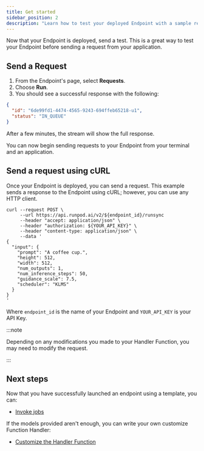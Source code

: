 ```yaml
---
title: Get started
sidebar_position: 2
description: "Learn how to test your deployed Endpoint with a sample request, view the response, and send requests using cURL or an HTTP client, then customize your Handler Function for more control over your API."
---
```


Now that your Endpoint is deployed, send a test.
This is a great way to test your Endpoint before sending a request from your application.

## Send a Request

1. From the Endpoint's page, select **Requests**.
2. Choose **Run**.
3. You should see a successful response with the following:

```json
{
  "id": "6de99fd1-4474-4565-9243-694ffeb65218-u1",
  "status": "IN_QUEUE"
}
```

After a few minutes, the stream will show the full response.

You can now begin sending requests to your Endpoint from your terminal and an application.

## Send a request using cURL

Once your Endpoint is deployed, you can send a request.
This example sends a response to the Endpoint using cURL; however, you can use any HTTP client.

```curl
curl --request POST \
     --url https://api.runpod.ai/v2/${endpoint_id}/runsync
     --header "accept: application/json" \
     --header "authorization: ${YOUR_API_KEY}" \
     --header "content-type: application/json" \
     --data '
{
  "input": {
    "prompt": "A coffee cup.",
    "height": 512,
    "width": 512,
    "num_outputs": 1,
    "num_inference_steps": 50,
    "guidance_scale": 7.5,
    "scheduler": "KLMS"
  }
}
'
```

Where `endpoint_id` is the name of your Endpoint and `YOUR_API_KEY` is your API Key.

:::note

Depending on any modifications you made to your Handler Function, you may need to modify the request.

:::

## Next steps

Now that you have successfully launched an endpoint using a template, you can:

- [Invoke jobs](/serverless/endpoints/job-operations)

If the models provided aren't enough, you can write your own customize Function Handler:

- [Customize the Handler Function](/serverless/workers/handlers/overview)
